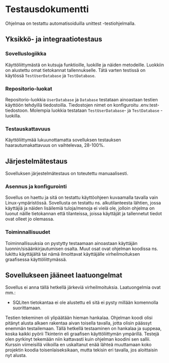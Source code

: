 # Testausdokumentti
Ohjelmaa on testattu automatisoiduilla unittest -testiohjelmalla. 

## Yksikkö- ja integraatiotestaus
### Sovelluslogiikka
Käyttöliittymästä on kutsuja funktioille, luokille ja näiden metodeille. Luokkiin on alustettu omat tietokannat tallennukselle. Tätä varten testissä on käytössä ``TestUserDatabase`` ja ``TestDatabase``.

### Repositorio-luokat
Repositorio-luokkia ``UserDatabase`` ja ``Database`` testataan ainoastaan testien käyttöön tehdyillä tiedostoilla. Tiedostojen nimet on konfiguroitu .env.test-tiedostoon. Molempia luokkia testataan ``TestUserDatabase``- ja ``TestDatabase`` -luokilla.

### Testauskattavuus
Käyttöliittymää lukuunottamatta sovelluksen testauksen haarautumakattavuus on vaihtelevaa, 28-100%.

## Järjestelmätestaus
Sovelluksen järjestelmätestaus on toteutettu manuaalisesti.

### Asennus ja konfigurointi
Sovellus on haettu ja sitä on testattu käyttöohjeen kuvaamalla tavalla vain Linux-ympäristössä.
Sovellusta on testattu ns. alkutilanteesta lähtien, jossa käyttäjiä ja näiden lisäilemiä tuloja/menoja ei vielä ole, jolloin ohjelma on luonut näille tietokannan että tilanteissa, joissa käyttäjät ja tallennetut tiedot ovat olleet jo olemassa.

### Toiminnallisuudet
Toiminnallisuuksia on pystytty testaamaan ainoastaan käyttäjän luonnin/sisäänkirjautumisen osalta. Muut osat ovat ohjelman koodissa ns. lukittu käyttäjältä tai nämä ilmoittavat käyttäjälle virheilmoituksen graafisessa käyttöliittymässä.

## Sovellukseen jääneet laatuongelmat
Sovellus ei anna tällä hetkellä järkeviä virheilmoituksia.
Laatuongelmia ovat mm.:
- SQLiten tietokantaa ei ole alustettu eli sitä ei pysty millään komennolla suorittamaan.

Testien tekeminen oli ylipäätään hieman hankalaa. Ohjelman koodi olisi pitänyt alusta alkaen rakentaa aivan toisella tavalla, jotta olisin päässyt enemmän testailemaan. Tällä hetkellä testaaminen on hankalaa ja suppeaa, koska kaikki pyörii Tkinterin eli graafisen käyttöliittymän ympärillä. Testejä olen pyrkinyt tekemään niin kattavasti kuin ohjelman koodini sen sallii. Kurssin viimeisillä viikoilla en uskaltanut enää lähteä muuttamaan koko projektin koodia toisenlaiseksikaan, mutta tekisin eri tavalla, jos aloittaisin nyt alusta.

